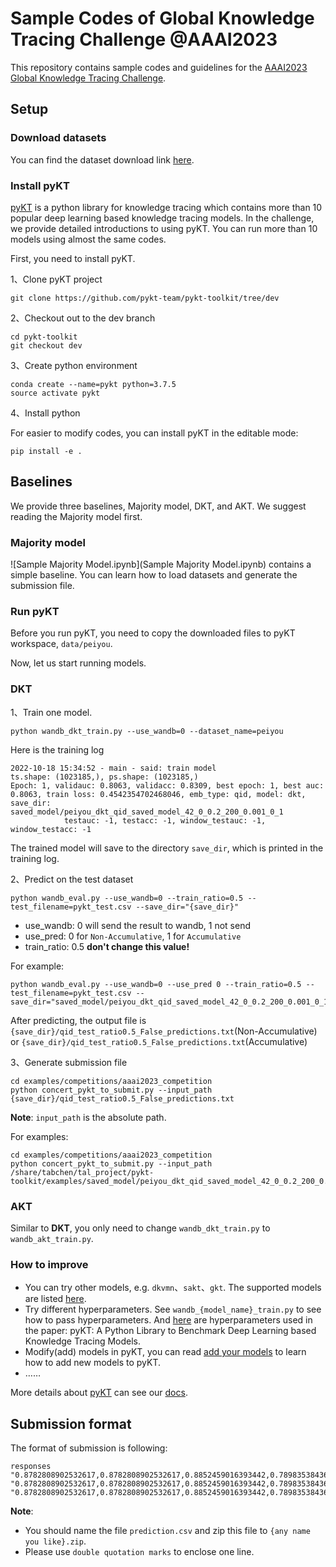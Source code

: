 # Sample Codes of Global Knowledge Tracing Challenge @AAAI2023

This repository contains sample codes and guidelines for the [AAAI2023 Global Knowledge Tracing Challenge](http://ai4ed.cc/competitions/aaai2023competition). 

## Setup
### Download datasets

You can find the dataset download link [here](http://ai4ed.cc/competitions/aaai2023competition). 

### Install pyKT

[pyKT](https://pykt.org/) is a python library for knowledge tracing which contains more than 10 popular deep learning based knowledge tracing models. In the challenge, we provide detailed introductions to using pyKT. You can run more than 10 models using almost the same codes. 


First, you need to install pyKT.

1、Clone pyKT project
```shell
git clone https://github.com/pykt-team/pykt-toolkit/tree/dev
```

2、Checkout out to the dev branch
```shell
cd pykt-toolkit
git checkout dev
```

3、Create python environment

```shell
conda create --name=pykt python=3.7.5
source activate pykt
```

4、Install python

For easier to modify codes, you can install pyKT in the editable mode:

```shell
pip install -e .
```



## Baselines
We provide three baselines, Majority model, DKT, and AKT. We suggest reading the Majority model first. 

### Majority model
![Sample Majority Model.ipynb](Sample Majority Model.ipynb) contains a simple baseline. You can learn how to load datasets and generate the submission file. 

### Run pyKT
Before you run pyKT, you need to copy the downloaded files to pyKT workspace, `data/peiyou`.

Now, let us start running models.

### DKT
1、Train one model.
```shell
python wandb_dkt_train.py --use_wandb=0 --dataset_name=peiyou
```

Here is the training log

```shell
2022-10-18 15:34:52 - main - said: train model
ts.shape: (1023185,), ps.shape: (1023185,)
Epoch: 1, validauc: 0.8063, validacc: 0.8309, best epoch: 1, best auc: 0.8063, train loss: 0.4542354702468046, emb_type: qid, model: dkt, save_dir: saved_model/peiyou_dkt_qid_saved_model_42_0_0.2_200_0.001_0_1
            testauc: -1, testacc: -1, window_testauc: -1, window_testacc: -1
```

The trained model will save to the directory `save_dir`, which is printed in the training log.

2、Predict on the test dataset

```shell
python wandb_eval.py --use_wandb=0 --train_ratio=0.5 --test_filename=pykt_test.csv --save_dir="{save_dir}"
```
- use_wandb: 0 will send the result to wandb, 1 not send
- use_pred: 0 for `Non-Accumulative`, 1 for `Accumulative`
- train_ratio: 0.5 **don't change this value!**



For example:

```shell
python wandb_eval.py --use_wandb=0 --use_pred 0 --train_ratio=0.5 --test_filename=pykt_test.csv --save_dir="saved_model/peiyou_dkt_qid_saved_model_42_0_0.2_200_0.001_0_1"
```

After predicting, the output file is `{save_dir}/qid_test_ratio0.5_False_predictions.txt`(Non-Accumulative) or `{save_dir}/qid_test_ratio0.5_False_predictions.txt`(Accumulative)



3、Generate submission file

```
cd examples/competitions/aaai2023_competition
python concert_pykt_to_submit.py --input_path {save_dir}/qid_test_ratio0.5_False_predictions.txt
```

**Note**: `input_path` is the absolute path.

For examples:

```
cd examples/competitions/aaai2023_competition
python concert_pykt_to_submit.py --input_path /share/tabchen/tal_project/pykt-toolkit/examples/saved_model/peiyou_dkt_qid_saved_model_42_0_0.2_200_0.001_0_1/qid_test_ratio0.5_False_predictions.txt
```


### AKT

Similar to **DKT**, you only need to change `wandb_dkt_train.py` to `wandb_akt_train.py`.

### How to improve

- You can try other models, e.g. `dkvmn`、`sakt`、`gkt`. The supported models are listed [here](https://pykt-toolkit.readthedocs.io/en/latest/models.html).
- Try different hyperparameters. See `wandb_{model_name}_train.py` to see how to pass hyperparameters. And [here](https://github.com/pykt-team/pykt-toolkit/tree/dev/examples/seedwandb) are hyperparameters used in the paper: pyKT: A Python Library to Benchmark Deep Learning based Knowledge Tracing Models.
- Modify(add) models in pyKT, you can read  [add your models](https://pykt-toolkit.readthedocs.io/en/latest/contribute.html#add-your-models) to learn how to add new models to pyKT.
- ……



More details about [pyKT](https://pykt.org/) can see our [docs](https://pykt-toolkit.readthedocs.io/en/latest/quick_start.html).



## Submission format

The  format of submission is following:

```
responses
"0.8782808902532617,0.8782808902532617,0.8852459016393442,0.7898353843695062,0.8852459016393442,0.6502890173410405,0.5933641975308642,0.6192307692307693"
"0.8782808902532617,0.8782808902532617,0.8852459016393442,0.7898353843695062,0.8852459016393442,0.6502890173410405,0.5933641975308642,0.6192307692307693"
"0.8782808902532617,0.8782808902532617,0.8852459016393442,0.7898353843695062,0.8852459016393442,0.6502890173410405,0.5933641975308642,0.6192307692307693"
```

**Note**:

- You should name the file `prediction.csv` and zip this file to `{any name you like}.zip`. 
- Please use `double quotation marks` to enclose one line.